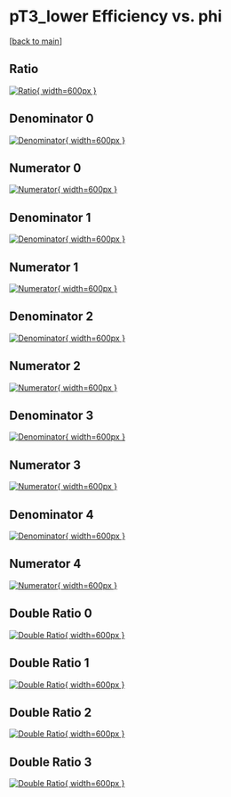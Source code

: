 # pT3_lower Efficiency vs. phi

[[back to main](./)]



## Ratio

[![Ratio](../mtv/var/pT3_lower_loweta_11_0_eff_phi.png){ width=600px }](../mtv/var/pT3_lower_loweta_11_0_eff_phi.pdf)

## Denominator 0

[![Denominator](../mtv/den/pT3_lower_loweta_11_0_eff_phi_den0.png){ width=600px }](../mtv/den/pT3_lower_loweta_11_0_eff_phi_den0.pdf)

## Numerator 0

[![Numerator](../mtv/num/pT3_lower_loweta_11_0_eff_phi_num0.png){ width=600px }](../mtv/num/pT3_lower_loweta_11_0_eff_phi_num0.pdf)

## Denominator 1

[![Denominator](../mtv/den/pT3_lower_loweta_11_0_eff_phi_den1.png){ width=600px }](../mtv/den/pT3_lower_loweta_11_0_eff_phi_den1.pdf)

## Numerator 1

[![Numerator](../mtv/num/pT3_lower_loweta_11_0_eff_phi_num1.png){ width=600px }](../mtv/num/pT3_lower_loweta_11_0_eff_phi_num1.pdf)

## Denominator 2

[![Denominator](../mtv/den/pT3_lower_loweta_11_0_eff_phi_den2.png){ width=600px }](../mtv/den/pT3_lower_loweta_11_0_eff_phi_den2.pdf)

## Numerator 2

[![Numerator](../mtv/num/pT3_lower_loweta_11_0_eff_phi_num2.png){ width=600px }](../mtv/num/pT3_lower_loweta_11_0_eff_phi_num2.pdf)

## Denominator 3

[![Denominator](../mtv/den/pT3_lower_loweta_11_0_eff_phi_den3.png){ width=600px }](../mtv/den/pT3_lower_loweta_11_0_eff_phi_den3.pdf)

## Numerator 3

[![Numerator](../mtv/num/pT3_lower_loweta_11_0_eff_phi_num3.png){ width=600px }](../mtv/num/pT3_lower_loweta_11_0_eff_phi_num3.pdf)

## Denominator 4

[![Denominator](../mtv/den/pT3_lower_loweta_11_0_eff_phi_den4.png){ width=600px }](../mtv/den/pT3_lower_loweta_11_0_eff_phi_den4.pdf)

## Numerator 4

[![Numerator](../mtv/num/pT3_lower_loweta_11_0_eff_phi_num4.png){ width=600px }](../mtv/num/pT3_lower_loweta_11_0_eff_phi_num4.pdf)

## Double Ratio 0

[![Double Ratio](../mtv/ratio/pT3_lower_loweta_11_0_eff_phi_ratio0.png){ width=600px }](../mtv/ratio/pT3_lower_loweta_11_0_eff_phi_ratio0.pdf)

## Double Ratio 1

[![Double Ratio](../mtv/ratio/pT3_lower_loweta_11_0_eff_phi_ratio1.png){ width=600px }](../mtv/ratio/pT3_lower_loweta_11_0_eff_phi_ratio1.pdf)

## Double Ratio 2

[![Double Ratio](../mtv/ratio/pT3_lower_loweta_11_0_eff_phi_ratio2.png){ width=600px }](../mtv/ratio/pT3_lower_loweta_11_0_eff_phi_ratio2.pdf)

## Double Ratio 3

[![Double Ratio](../mtv/ratio/pT3_lower_loweta_11_0_eff_phi_ratio3.png){ width=600px }](../mtv/ratio/pT3_lower_loweta_11_0_eff_phi_ratio3.pdf)

